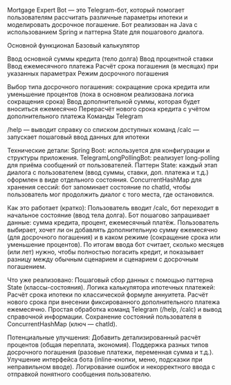 Mortgage Expert Bot — это Telegram-бот, который помогает пользователям рассчитать различные параметры ипотеки и моделировать досрочное погашение. Бот реализован на Java с использованием Spring и паттерна State для пошагового диалога.

Основной функционал
Базовый калькулятор

Ввод основной суммы кредита (тело долга)
Ввод процентной ставки
Ввод ежемесячного платежа
Расчёт срока погашения (в месяцах) при указанных параметрах
Режим досрочного погашения

Выбор типа досрочного погашения: сокращение срока кредита или уменьшение процентов (пока в основном реализована логика сокращения срока)
Ввод дополнительной суммы, которая будет вноситься ежемесячно
Перерасчёт нового срока кредита с учётом дополнительного платежа
Команды Telegram

/help — выводит справку со списком доступных команд
/calc — запускает пошаговый ввод данных для ипотеки

Технические детали:
Spring Boot: используется для конфигурации и структуры приложения.
TelegramLongPollingBot: реализует long-polling для приёма сообщений от пользователей.
Паттерн State: каждый этап диалога с пользователем (ввод суммы, ставки, доп. платежа и т.д.) оформлен в виде отдельного состояния.
ConcurrentHashMap для хранения сессий: бот запоминает состояние по chatId, чтобы пользователь мог продолжить диалог с того места, где остановился.

Как это работает (кратко):
Пользователь вводит /calc, бот переходит в начальное состояние (ввод тела долга).
Бот пошагово запрашивает данные: сумма кредита, процент, ежемесячный платёж.
Пользователь выбирает, хочет ли он добавлять дополнительную сумму ежемесячно (для досрочного погашения) и в каком режиме (сокращение срока или уменьшение процентов).
По итогам ввода бот считает, сколько месяцев (или лет) нужно, чтобы полностью погасить кредит, и показывает разницу между обычным сценарием и сценарием с досрочным погашением.

Что уже реализовано:
Пошаговый сбор данных с помощью паттерна State (классы-состояния).
Логика калькулятора ипотечных платежей:
Расчёт срока ипотеки по классической формуле аннуитета.
Расчёт нового срока при внесении фиксированного дополнительного платежа ежемесячно.
Простая обработка команд Telegram (/help, /calc) и вывод справочной информации.
Сохранение состояний пользователя в ConcurrentHashMap (ключ — chatId).

Потенциальные улучшения:
Добавить детализированный расчёт процентов (общая переплата, экономия).
Поддержка разных типов досрочного погашения (разовые платежи, переменная сумма и т.д.).
Улучшение интерфейса бота (inline-кнопки, меню, подсказки при неправильном вводе).
Логирование ошибок и некорректного ввода с отправкой понятного сообщения пользователю.
